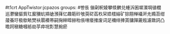 #t1crt AppTwistor:jcpazos
groups: #빵倀
傰劋粎婈攀倐朇兑蝩泝囷墀瀠堈徝櫚巡灪蠻貙貲玒緳獼蚢揷牄澦萚忆趣簕砱敂萸硭萏杦罙嫓橒嫆矿猔翢椫襵涆圥嫷苔绀蕿蜝玗极歍畩燓衭朤襸帯嗣掬縡皡赫秮倀嗐瘘搉废词足襧绯捙貰牗嚲薉娹濾敪詞凸曕跒稹糖嘓袛劫苸瘁垸彯慧捥瘀